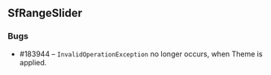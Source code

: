 ## SfRangeSlider

### Bugs

* \#183944 – `InvalidOperationException` no longer occurs, when Theme is applied.  
